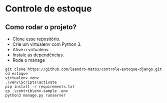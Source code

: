 # Controle de estoque

## Como rodar o projeto?

* Clone esse repositório.
* Crie um virtualenv com Python 3.
* Ative o virtualenv.
* Instale as dependências.
* Rode o manage

```
git clone https://github.com/leandro-matos/controle-estoque-django.git
cd estoque
virtualenv venv
.\venv\Scripts\activate
pip install -r requirements.txt
cp .\contrib\env-sample .env
python3 manage.py runserver
